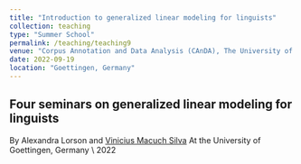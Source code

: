 ```yaml
---
title: "Introduction to generalized linear modeling for linguists"
collection: teaching
type: "Summer School"
permalink: /teaching/teaching9
venue: "Corpus Annotation and Data Analysis (CAnDA), The University of Goettingen"
date: 2022-09-19
location: "Goettingen, Germany"
---
```

## Four seminars on generalized linear modeling for linguists
By Alexandra Lorson and [Vinicius Macuch Silva](https://vini-macuch-silva.github.io/)
At the University of Goettingen, Germany \\
2022
